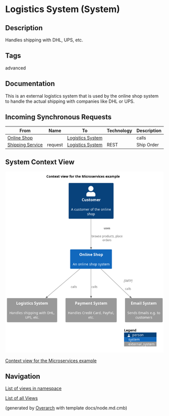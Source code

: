 
# Logistics System (System)
## Description
Handles shipping with DHL, UPS, etc.


## Tags
advanced

## Documentation
This is an external logistics system that is used by the online shop
system to handle the actual shipping with companies like DHL or UPS.
## Incoming Synchronous Requests 
| From | Name | To | Technology | Description |
|---|---|---|---|---|
| [Online Shop](../../../../software-development/architecture/example/microservices/online-shop.md) |  | [Logistics System](../../../../software-development/architecture/example/microservices/logistics-system.md) |  | calls |
| [Shipping Service](../../../../software-development/architecture/example/microservices/shipping-service.md) | request | [Logistics System](../../../../software-development/architecture/example/microservices/logistics-system.md) | REST | Ship Order |

## System Context View
![Context view for the Microservices example](../../../../software-development/architecture/example/microservices/context-view.png)

[Context view for the Microservices example](../../../../software-development/architecture/example/microservices/context-view.md)


## Navigation
[List of views in namespace](./views-in-namespace.md)

[List of all Views](../../../../views.md)


(generated by [Overarch](https://github.com/soulspace-org/overarch) with template docs/node.md.cmb)
